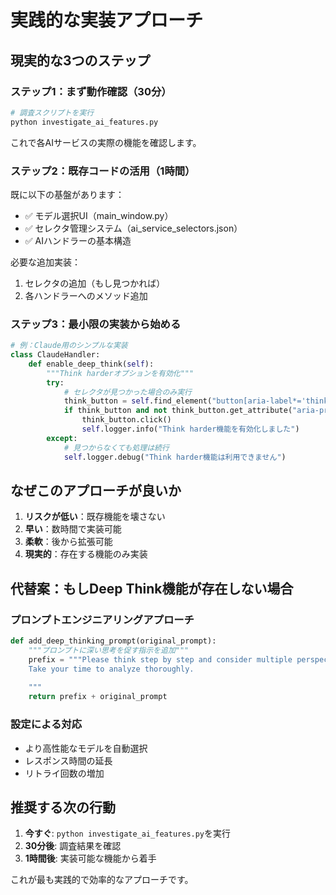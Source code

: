# 実践的な実装アプローチ

## 現実的な3つのステップ

### ステップ1：まず動作確認（30分）
```bash
# 調査スクリプトを実行
python investigate_ai_features.py
```
これで各AIサービスの実際の機能を確認します。

### ステップ2：既存コードの活用（1時間）

既に以下の基盤があります：
- ✅ モデル選択UI（main_window.py）
- ✅ セレクタ管理システム（ai_service_selectors.json）
- ✅ AIハンドラーの基本構造

必要な追加実装：
1. セレクタの追加（もし見つかれば）
2. 各ハンドラーへのメソッド追加

### ステップ3：最小限の実装から始める

```python
# 例：Claude用のシンプルな実装
class ClaudeHandler:
    def enable_deep_think(self):
        """Think harderオプションを有効化"""
        try:
            # セレクタが見つかった場合のみ実行
            think_button = self.find_element("button[aria-label*='think harder']")
            if think_button and not think_button.get_attribute("aria-pressed") == "true":
                think_button.click()
                self.logger.info("Think harder機能を有効化しました")
        except:
            # 見つからなくても処理は続行
            self.logger.debug("Think harder機能は利用できません")
```

## なぜこのアプローチが良いか

1. **リスクが低い**：既存機能を壊さない
2. **早い**：数時間で実装可能
3. **柔軟**：後から拡張可能
4. **現実的**：存在する機能のみ実装

## 代替案：もしDeep Think機能が存在しない場合

### プロンプトエンジニアリングアプローチ
```python
def add_deep_thinking_prompt(original_prompt):
    """プロンプトに深い思考を促す指示を追加"""
    prefix = """Please think step by step and consider multiple perspectives before answering. 
    Take your time to analyze thoroughly.
    
    """
    return prefix + original_prompt
```

### 設定による対応
- より高性能なモデルを自動選択
- レスポンス時間の延長
- リトライ回数の増加

## 推奨する次の行動

1. **今すぐ**: `python investigate_ai_features.py`を実行
2. **30分後**: 調査結果を確認
3. **1時間後**: 実装可能な機能から着手

これが最も実践的で効率的なアプローチです。